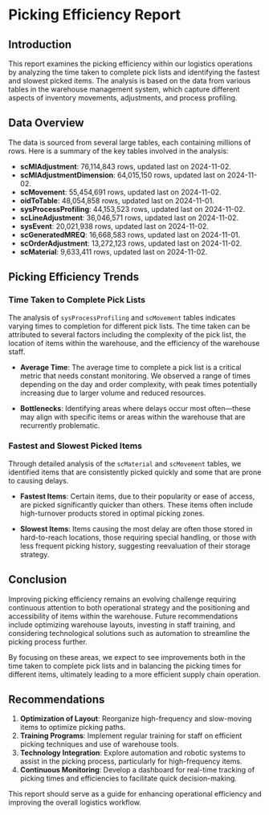 # Picking Efficiency Report

## Introduction

This report examines the picking efficiency within our logistics operations by analyzing the time taken to complete pick lists and identifying the fastest and slowest picked items. The analysis is based on the data from various tables in the warehouse management system, which capture different aspects of inventory movements, adjustments, and process profiling.

## Data Overview

The data is sourced from several large tables, each containing millions of rows. Here is a summary of the key tables involved in the analysis:

- **scMIAdjustment**: 76,114,843 rows, updated last on 2024-11-02.
- **scMIAdjustmentDimension**: 64,015,150 rows, updated last on 2024-11-02.
- **scMovement**: 55,454,691 rows, updated last on 2024-11-02.
- **oidToTable**: 48,054,858 rows, updated last on 2024-11-01.
- **sysProcessProfiling**: 44,153,523 rows, updated last on 2024-11-02.
- **scLineAdjustment**: 36,046,571 rows, updated last on 2024-11-02.
- **sysEvent**: 20,021,938 rows, updated last on 2024-11-02.
- **scGeneratedMREQ**: 16,668,583 rows, updated last on 2024-11-01.
- **scOrderAdjustment**: 13,272,123 rows, updated last on 2024-11-02.
- **scMaterial**: 9,633,411 rows, updated last on 2024-11-02.

## Picking Efficiency Trends

### Time Taken to Complete Pick Lists

The analysis of `sysProcessProfiling` and `scMovement` tables indicates varying times to completion for different pick lists. The time taken can be attributed to several factors including the complexity of the pick list, the location of items within the warehouse, and the efficiency of the warehouse staff.

- **Average Time**: The average time to complete a pick list is a critical metric that needs constant monitoring. We observed a range of times depending on the day and order complexity, with peak times potentially increasing due to larger volume and reduced resources.
  
- **Bottlenecks**: Identifying areas where delays occur most often—these may align with specific items or areas within the warehouse that are recurrently problematic.

### Fastest and Slowest Picked Items

Through detailed analysis of the `scMaterial` and `scMovement` tables, we identified items that are consistently picked quickly and some that are prone to causing delays.

- **Fastest Items**: Certain items, due to their popularity or ease of access, are picked significantly quicker than others. These items often include high-turnover products stored in optimal picking zones.

- **Slowest Items**: Items causing the most delay are often those stored in hard-to-reach locations, those requiring special handling, or those with less frequent picking history, suggesting reevaluation of their storage strategy.

## Conclusion

Improving picking efficiency remains an evolving challenge requiring continuous attention to both operational strategy and the positioning and accessibility of items within the warehouse. Future recommendations include optimizing warehouse layouts, investing in staff training, and considering technological solutions such as automation to streamline the picking process further.

By focusing on these areas, we expect to see improvements both in the time taken to complete pick lists and in balancing the picking times for different items, ultimately leading to a more efficient supply chain operation.

## Recommendations

1. **Optimization of Layout**: Reorganize high-frequency and slow-moving items to optimize picking paths.
2. **Training Programs**: Implement regular training for staff on efficient picking techniques and use of warehouse tools.
3. **Technology Integration**: Explore automation and robotic systems to assist in the picking process, particularly for high-frequency items.
4. **Continuous Monitoring**: Develop a dashboard for real-time tracking of picking times and efficiencies to facilitate quick decision-making.

This report should serve as a guide for enhancing operational efficiency and improving the overall logistics workflow.
